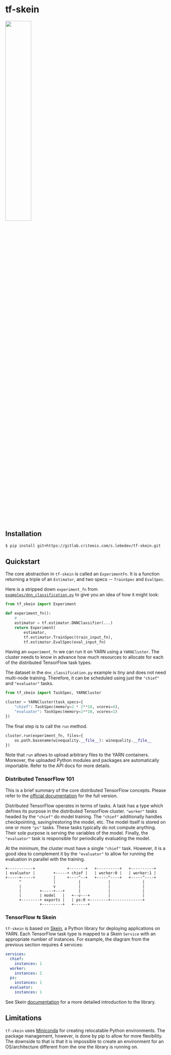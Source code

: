 tf-skein
========

<img src="https://gitlab.criteois.com/s.lebedev/tf-skein/raw/master/skein.png"
    width="40%" />

Installation
------------

```bash
$ pip install git+https://gitlab.criteois.com/s.lebedev/tf-skein.git
```


Quickstart
----------

The core abstraction in `tf-skein` is called an `ExperimentFn`. It is
a function returning a triple of an `Estimator`, and two specs --
`TrainSpec` and `EvalSpec`.

Here is a stripped down `experiment_fn` from
[`examples/dnn_classification.py`](examples/dnn_classification.py)
to give you an idea of how it might look:

``` python
from tf_skein import Experiment

def experiment_fn():
    # ...
    estimator = tf.estimator.DNNClassifier(...)
    return Experiment(
        estimator,
        tf.estimator.TrainSpec(train_input_fn),
        tf.estimator.EvalSpec(eval_input_fn)
```

Having an `experiment_fn` we can run it on YARN using a `YARNCluster`.
The cluster needs to know in advance how much resources to allocate for
each of the distributed TensorFlow task types.

The dataset in the `dnn_classification.py` example is tiny and does not need
multi-node training. Therefore, it can be scheduled using just the `"chief"`
and `"evaluator"` tasks.

```python
from tf_skein import TaskSpec, YARNCluster

cluster = YARNCluster(task_specs={
    "chief": TaskSpec(memory=2 * 2**10, vcores=4),
    "evaluator": TaskSpec(memory=2**10, vcores=1)
})
```

The final step is to call the `run` method.

```python
cluster.run(experiment_fn, files={
    os.path.basename(winequality.__file__): winequality.__file__
})
```

Note that `run` allows to upload arbitrary files to the YARN containers.
Moreover, the uploaded Python modules and packages are automatically
importable. Refer to the API docs for more details.

### Distributed TensorFlow 101

This is a brief summary of the core distributed TensorFlow concepts. Please
refer to the [official documentation][distributed-tf] for the full version.

Distributed TensorFlow operates in terms of tasks. A task has a type which
defines its purpose in the distributed TensorFlow cluster. ``"worker"`` tasks
headed by the `"chief"` do model training. The `"chief"` additionally handles
checkpointing, saving/restoring the model, etc. The model itself is stored
on one or more `"ps"` tasks. These tasks typically do not compute anything.
Their sole purpose is serving the variables of the model. Finally, the
`"evaluator"` task is responsible for periodically evaluating the model.

At the minimum, the cluster must have a single `"chief"` task. However, it
is a good idea to complement it by the `"evaluator"` to allow for running
the evaluation in parallel with the training.

```
+-----------+              +-------+   +----------+   +----------+
| evaluator |        +-----+ chief |   | worker:0 |   | worker:1 |
+-----+-----+        |     +----^--+   +-----^----+   +-----^----+
      ^              |          |            |              |
      |              v          |            |              |
      |        +-----+---+      |            |              |
      |        | model   |   +--v---+        |              |
      +--------+ exports |   | ps:0 <--------+--------------+
               +---------+   +------+
```


### TensorFlow ⇆ Skein

`tf-skein` is based on [Skein][skein], a Python library for deploying
applications on YARN. Each TensorFlow task type is mapped to a Skein
`Service` with an appropriate number of instances. For example, the
diagram from the previous section requires 4 services:

```yaml
services:
  chief:
    instances: 1
  worker:
    instances: 2
  ps:
    instances: 1
  evaluator:
    instances: 1
```

See Skein [documentation][skein-tutorial] for a more detailed introduction to
the library.


Limitations
-----------

`tf-skein` uses [Miniconda][miniconda] for creating relocatable
Python environments. The package management, however, is done by
pip to allow for more flexibility. The downside to that is that
it is impossible to create an environment for an OS/architecture
different from the one the library is running on.

[miniconda]: https://conda.io/miniconda.html
[tf-estimators]: https://www.tensorflow.org/guide/estimators
[distributed-tf]: https://www.tensorflow.org/deploy/distributed
[skein]: https://jcrist.github.io/skein
[skein-tutorial]: https://jcrist.github.io/skein/quickstart.html
